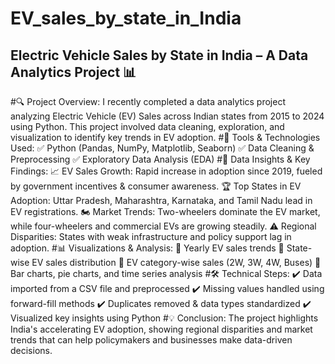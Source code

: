 # EV_sales_by_state_in_India
## Electric Vehicle Sales by State in India – A Data Analytics Project 📊
#🔍 Project Overview:
 I recently completed a data analytics project analyzing Electric Vehicle (EV) Sales across Indian states from 2015 to 2024 using Python. This project involved data cleaning, exploration, and visualization to identify key trends in EV adoption.
#📌 Tools & Technologies Used:
 ✅ Python (Pandas, NumPy, Matplotlib, Seaborn)
 ✅ Data Cleaning & Preprocessing
 ✅ Exploratory Data Analysis (EDA)
#📂 Data Insights & Key Findings:
 📈 EV Sales Growth: Rapid increase in adoption since 2019, fueled by government incentives & consumer awareness.
 🏆 Top States in EV Adoption: Uttar Pradesh, Maharashtra, Karnataka, and Tamil Nadu lead in EV registrations.
 🏍️ Market Trends: Two-wheelers dominate the EV market, while four-wheelers and commercial EVs are growing steadily.
 ⚠️ Regional Disparities: States with weak infrastructure and policy support lag in adoption.
#📊 Visualizations & Analysis:
 🔹 Yearly EV sales trends
 🔹 State-wise EV sales distribution
 🔹 EV category-wise sales (2W, 3W, 4W, Buses)
 🔹 Bar charts, pie charts, and time series analysis
#🛠 Technical Steps:
 ✔️ Data imported from a CSV file and preprocessed
 ✔️ Missing values handled using forward-fill methods
 ✔️ Duplicates removed & data types standardized
 ✔️ Visualized key insights using Python
#💡 Conclusion:
 The project highlights India's accelerating EV adoption, showing regional disparities and market trends that can help policymakers and businesses make data-driven decisions.


